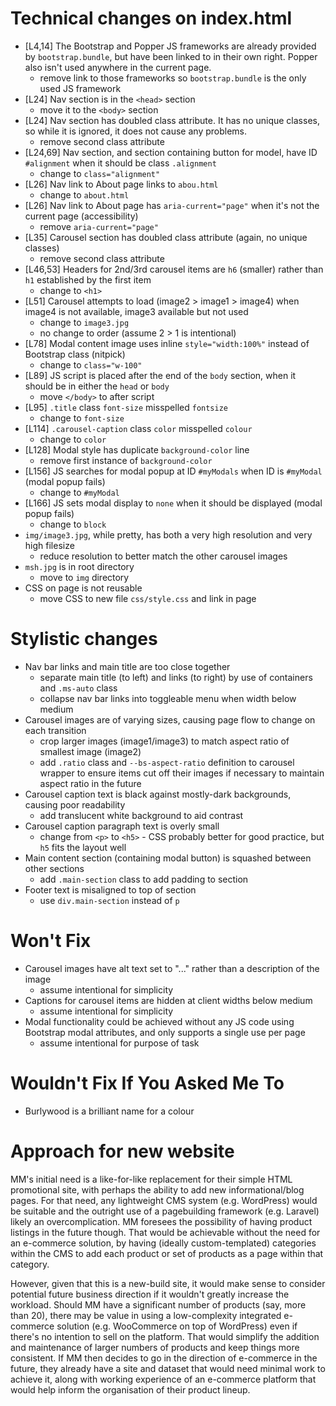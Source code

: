 Technical changes on index.html
===
* [L4,14] The Bootstrap and Popper JS frameworks are already provided by `bootstrap.bundle`, but have been linked to in their own right. Popper also isn't used anywhere in the current page.
  * remove link to those frameworks so `bootstrap.bundle` is the only used JS framework
* [L24] Nav section is in the `<head>` section
  * move it to the `<body>` section
* [L24] Nav section has doubled class attribute. It has no unique classes, so while it is ignored, it does not cause any problems.
  * remove second class attribute
* [L24,69] Nav section, and section containing button for model, have ID `#alignment` when it should be class `.alignment`
  * change to `class="alignment"`
* [L26] Nav link to About page links to `abou.html`
  * change to `about.html`
* [L26] Nav link to About page has `aria-current="page"` when it's not the current page (accessibility)
  * remove `aria-current="page"`
* [L35] Carousel section has doubled class attribute (again, no unique classes)
  * remove second class attribute
* [L46,53] Headers for 2nd/3rd carousel items are `h6` (smaller) rather than `h1` established by the first item
  * change to `<h1>`
* [L51] Carousel attempts to load (image2 > image1 > image4) when image4 is not available, image3 available but not used
  * change to `image3.jpg`
  * no change to order (assume 2 > 1 is intentional)
* [L78] Modal content image uses inline `style="width:100%"` instead of Bootstrap class (nitpick)
  * change to `class="w-100"`
* [L89] JS script is placed after the end of the `body` section, when it should be in either the `head` or `body`
  * move `</body>` to after script
* [L95] `.title` class `font-size` misspelled `fontsize`
  * change to `font-size`
* [L114] `.carousel-caption` class `color` misspelled `colour`
  * change to `color`
* [L128] Modal style has duplicate `background-color` line
  * remove first instance of `background-color`
* [L156] JS searches for modal popup at ID `#myModals` when ID is `#myModal` (modal popup fails)
  * change to `#myModal`
* [L166] JS sets modal display to `none` when it should be displayed (modal popup fails)
  * change to `block`
* `img/image3.jpg`, while pretty, has both a very high resolution and very high filesize
  * reduce resolution to better match the other carousel images
* `msh.jpg` is in root directory
  * move to `img` directory
* CSS on page is not reusable
  * move CSS to new file `css/style.css` and link in page

Stylistic changes
===
* Nav bar links and main title are too close together
  * separate main title (to left) and links (to right) by use of containers and `.ms-auto` class
  * collapse nav bar links into toggleable menu when width below medium
* Carousel images are of varying sizes, causing page flow to change on each transition
  * crop larger images (image1/image3) to match aspect ratio of smallest image (image2)
  * add `.ratio` class and `--bs-aspect-ratio` definition to carousel wrapper to ensure items cut off their images if necessary to maintain aspect ratio in the future
* Carousel caption text is black against mostly-dark backgrounds, causing poor readability
  * add translucent white background to aid contrast
* Carousel caption paragraph text is overly small
  * change from `<p>` to `<h5>` - CSS probably better for good practice, but `h5` fits the layout well
* Main content section (containing modal button) is squashed between other sections
  * add `.main-section` class to add padding to section
* Footer text is misaligned to top of section
  * use `div.main-section` instead of `p`

Won't Fix
===
* Carousel images have alt text set to "..." rather than a description of the image
  * assume intentional for simplicity
* Captions for carousel items are hidden at client widths below medium
  * assume intentional for simplicity
* Modal functionality could be achieved without any JS code using Bootstrap modal attributes, and only supports a single use per page
  * assume intentional for purpose of task

Wouldn't Fix If You Asked Me To
===
* Burlywood is a brilliant name for a colour


Approach for new website
===
MM's initial need is a like-for-like replacement for their simple HTML promotional site, with perhaps the ability to add new informational/blog pages. For that need, any lightweight CMS system (e.g. WordPress) would be suitable and the outright use of a pagebuilding framework (e.g. Laravel) likely an overcomplication. MM foresees the possibility of having product listings in the future though. That would be achievable without the need for an e-commerce solution, by having (ideally custom-templated) categories within the CMS to add each product or set of products as a page within that category.

However, given that this is a new-build site, it would make sense to consider potential future business direction if it wouldn't greatly increase the workload. Should MM have a significant number of products (say, more than 20), there may be value in using a low-complexity integrated e-commerce solution (e.g. WooCommerce on top of WordPress) even if there's no intention to sell on the platform. That would simplify the addition and maintenance of larger numbers of products and keep things more consistent. If MM then decides to go in the direction of e-commerce in the future, they already have a site and dataset that would need minimal work to achieve it, along with working experience of an e-commerce platform that would help inform the organisation of their product lineup.
